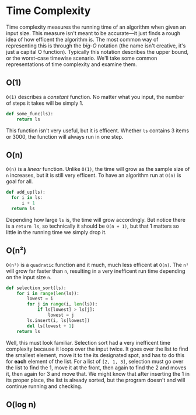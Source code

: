 # Time Complexity
Time complexity measures the running time of an algorithm when given an input size. This measure isn't meant to be accurate—it just finds a rough idea of how efficent the algorithm is. The most common way of representing this is through the *big-O* notation (the name isn't creative, it's just a capital O function). Typically this notation describes the upper bound, or the worst-case timewise scenario. We'll take some common representations of time complexity and examine them.

## O(1)
```O(1)``` describes a *constant* function. No matter what you input, the number of steps it takes will be simply 1.
```python
def some_func(ls):
    return ls
```
This function isn't very useful, but it is efficent. Whether ```ls``` contains 3 items or 3000, the function will always run in one step.

## O(n)
```O(n)``` is a *linear* function. Unlike ```O(1)```, the time will grow as the sample size of ```n``` increases, but it is still very efficent. To have an algorithm run at ```O(n)``` is goal for all.
```python
def add_up(ls):
  for i in ls:
      i + 1
  return ls
```
Depending how large ```ls``` is, the time will grow accordingly. But notice there is a ```return ls```, so technically it should be ```O(n + 1)```, but that 1 matters so little in the running time we simply drop it.

## O(n²)
```O(n²)``` is a ```quadratic``` function and it much, much less efficent at ```O(n)```. The ```n²``` will grow far faster than ```n```, resulting in a very inefficent run time depending on the input size ```n```.
```python
def selection_sort(ls):
    for i in range(len(ls)):
        lowest = i
        for j in range(i, len(ls)):
            if ls[lowest] > ls[j]:
                lowest = j
        ls.insert(i, ls[lowest])
        del ls[lowest + 1]
    return ls
```
Well, this must look familiar. Selection sort had a very inefficent time complexity because it loops over the input twice. It goes over the list to find the smallest element, move it to the its designated spot, and has to do this for **each** element of the list. For a list of ```[2, 1, 3]```, selection must go over the list to find the 1, move it at the front, then again to find the 2 and moves it, then again for 3 and move that. We might know that after inserting the 1 in its proper place, the list is already sorted, but the program doesn't and will continue running and checking.

## O(log n)
